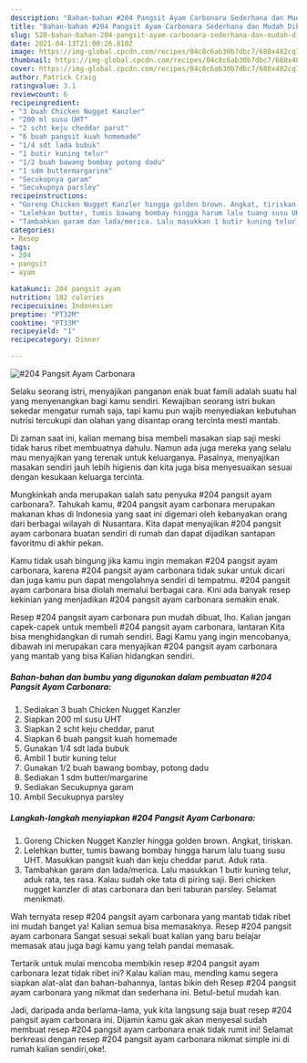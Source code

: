```yaml
---
description: "Bahan-bahan #204 Pangsit Ayam Carbonara Sederhana dan Mudah Dibuat"
title: "Bahan-bahan #204 Pangsit Ayam Carbonara Sederhana dan Mudah Dibuat"
slug: 520-bahan-bahan-204-pangsit-ayam-carbonara-sederhana-dan-mudah-dibuat
date: 2021-04-13T21:00:26.810Z
image: https://img-global.cpcdn.com/recipes/04c8c6ab30b7dbc7/680x482cq70/204-pangsit-ayam-carbonara-foto-resep-utama.jpg
thumbnail: https://img-global.cpcdn.com/recipes/04c8c6ab30b7dbc7/680x482cq70/204-pangsit-ayam-carbonara-foto-resep-utama.jpg
cover: https://img-global.cpcdn.com/recipes/04c8c6ab30b7dbc7/680x482cq70/204-pangsit-ayam-carbonara-foto-resep-utama.jpg
author: Patrick Craig
ratingvalue: 3.1
reviewcount: 6
recipeingredient:
- "3 buah Chicken Nugget Kanzler"
- "200 ml susu UHT"
- "2 scht keju cheddar parut"
- "6 buah pangsit kuah homemade"
- "1/4 sdt lada bubuk"
- "1 butir kuning telur"
- "1/2 buah bawang bombay potong dadu"
- "1 sdm buttermargarine"
- "Secukupnya garam"
- "Secukupnya parsley"
recipeinstructions:
- "Goreng Chicken Nugget Kanzler hingga golden brown. Angkat, tiriskan."
- "Lelehkan butter, tumis bawang bombay hingga harum lalu tuang susu UHT. Masukkan pangsit kuah dan keju cheddar parut. Aduk rata."
- "Tambahkan garam dan lada/merica. Lalu masukkan 1 butir kuning telur, aduk rata, tes rasa. Kalau sudah oke tata di piring saji. Beri chicken nugget kanzler di atas carbonara dan beri taburan parsley. Selamat menikmati."
categories:
- Resep
tags:
- 204
- pangsit
- ayam

katakunci: 204 pangsit ayam 
nutrition: 182 calories
recipecuisine: Indonesian
preptime: "PT32M"
cooktime: "PT33M"
recipeyield: "1"
recipecategory: Dinner

---
```



![#204 Pangsit Ayam Carbonara](https://img-global.cpcdn.com/recipes/04c8c6ab30b7dbc7/680x482cq70/204-pangsit-ayam-carbonara-foto-resep-utama.jpg)

Selaku seorang istri, menyajikan panganan enak buat famili adalah suatu hal yang menyenangkan bagi kamu sendiri. Kewajiban seorang istri bukan sekedar mengatur rumah saja, tapi kamu pun wajib menyediakan kebutuhan nutrisi tercukupi dan olahan yang disantap orang tercinta mesti mantab.

Di zaman  saat ini, kalian memang bisa membeli masakan siap saji meski tidak harus ribet membuatnya dahulu. Namun ada juga mereka yang selalu mau menyajikan yang terenak untuk keluarganya. Pasalnya, menyajikan masakan sendiri jauh lebih higienis dan kita juga bisa menyesuaikan sesuai dengan kesukaan keluarga tercinta. 



Mungkinkah anda merupakan salah satu penyuka #204 pangsit ayam carbonara?. Tahukah kamu, #204 pangsit ayam carbonara merupakan makanan khas di Indonesia yang saat ini digemari oleh kebanyakan orang dari berbagai wilayah di Nusantara. Kita dapat menyajikan #204 pangsit ayam carbonara buatan sendiri di rumah dan dapat dijadikan santapan favoritmu di akhir pekan.

Kamu tidak usah bingung jika kamu ingin memakan #204 pangsit ayam carbonara, karena #204 pangsit ayam carbonara tidak sukar untuk dicari dan juga kamu pun dapat mengolahnya sendiri di tempatmu. #204 pangsit ayam carbonara bisa diolah memalui berbagai cara. Kini ada banyak resep kekinian yang menjadikan #204 pangsit ayam carbonara semakin enak.

Resep #204 pangsit ayam carbonara pun mudah dibuat, lho. Kalian jangan capek-capek untuk membeli #204 pangsit ayam carbonara, lantaran Kita bisa menghidangkan di rumah sendiri. Bagi Kamu yang ingin mencobanya, dibawah ini merupakan cara menyajikan #204 pangsit ayam carbonara yang mantab yang bisa Kalian hidangkan sendiri.

<!--inarticleads1-->

##### Bahan-bahan dan bumbu yang digunakan dalam pembuatan #204 Pangsit Ayam Carbonara:

1. Sediakan 3 buah Chicken Nugget Kanzler
1. Siapkan 200 ml susu UHT
1. Siapkan 2 scht keju cheddar, parut
1. Siapkan 6 buah pangsit kuah homemade
1. Gunakan 1/4 sdt lada bubuk
1. Ambil 1 butir kuning telur
1. Gunakan 1/2 buah bawang bombay, potong dadu
1. Sediakan 1 sdm butter/margarine
1. Sediakan Secukupnya garam
1. Ambil Secukupnya parsley




<!--inarticleads2-->

##### Langkah-langkah menyiapkan #204 Pangsit Ayam Carbonara:

1. Goreng Chicken Nugget Kanzler hingga golden brown. Angkat, tiriskan.
1. Lelehkan butter, tumis bawang bombay hingga harum lalu tuang susu UHT. Masukkan pangsit kuah dan keju cheddar parut. Aduk rata.
1. Tambahkan garam dan lada/merica. Lalu masukkan 1 butir kuning telur, aduk rata, tes rasa. Kalau sudah oke tata di piring saji. Beri chicken nugget kanzler di atas carbonara dan beri taburan parsley. Selamat menikmati.




Wah ternyata resep #204 pangsit ayam carbonara yang mantab tidak ribet ini mudah banget ya! Kalian semua bisa memasaknya. Resep #204 pangsit ayam carbonara Sangat sesuai sekali buat kalian yang baru belajar memasak atau juga bagi kamu yang telah pandai memasak.

Tertarik untuk mulai mencoba membikin resep #204 pangsit ayam carbonara lezat tidak ribet ini? Kalau kalian mau, mending kamu segera siapkan alat-alat dan bahan-bahannya, lantas bikin deh Resep #204 pangsit ayam carbonara yang nikmat dan sederhana ini. Betul-betul mudah kan. 

Jadi, daripada anda berlama-lama, yuk kita langsung saja buat resep #204 pangsit ayam carbonara ini. Dijamin kamu gak akan menyesal sudah membuat resep #204 pangsit ayam carbonara enak tidak rumit ini! Selamat berkreasi dengan resep #204 pangsit ayam carbonara nikmat simple ini di rumah kalian sendiri,oke!.

